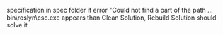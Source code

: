 specification in spec folder
if error "Could not find a part of the path ... bin\roslyn\csc.exe appears than Clean Solution, Rebuild Solution should solve it
